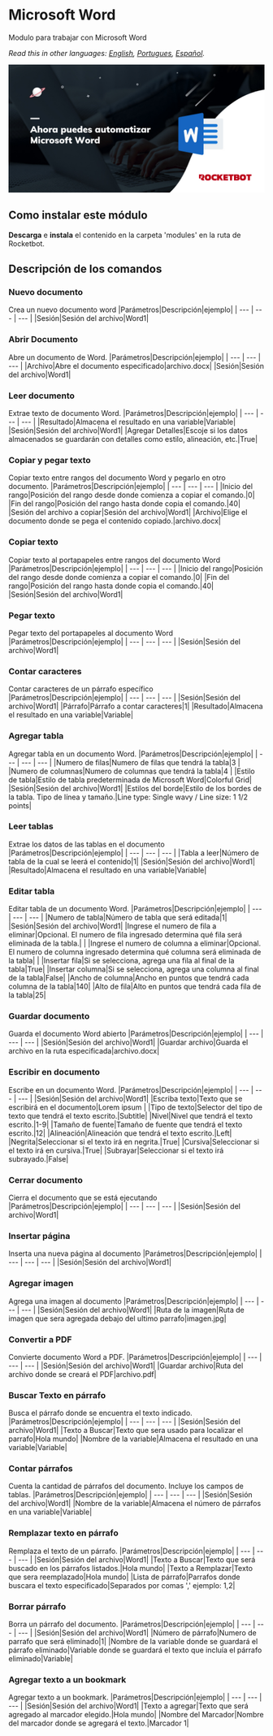 # Microsoft Word
  
Modulo para trabajar con Microsoft Word  

*Read this in other languages: [English](Manual_MicrosoftWord.md), [Portugues](Manual_MicrosoftWord.pr.md), [Español](Manual_MicrosoftWord.es.md).*
  
![banner](/docs/imgs/Banner_MicrosoftWord.png)
## Como instalar este módulo
  
__Descarga__ e __instala__ el contenido en la carpeta 'modules' en la ruta de Rocketbot.  



## Descripción de los comandos

### Nuevo documento
  
Crea un nuevo documento word
|Parámetros|Descripción|ejemplo|
| --- | --- | --- |
|Sesión|Sesión del archivo|Word1|

### Abrir Documento
  
Abre un documento de Word.
|Parámetros|Descripción|ejemplo|
| --- | --- | --- |
|Archivo|Abre el documento especificado|archivo.docx|
|Sesión|Sesión del archivo|Word1|

### Leer documento
  
Extrae texto de documento Word.
|Parámetros|Descripción|ejemplo|
| --- | --- | --- |
|Resultado|Almacena el resultado en una variable|Variable|
|Sesión|Sesión del archivo|Word1|
|Agregar Detalles|Escoje si los datos almacenados se guardarán con detalles como estilo, alineación, etc.|True|

### Copiar y pegar texto
  
Copiar texto entre rangos del documento Word y pegarlo en otro documento.
|Parámetros|Descripción|ejemplo|
| --- | --- | --- |
|Inicio del rango|Posición del rango desde donde comienza a copiar el comando.|0|
|Fin del rango|Posición del rango hasta donde copia el comando.|40|
|Sesión del archivo a copiar|Sesión del archivo|Word1|
|Archivo|Elige el documento donde se pega el contenido copiado.|archivo.docx|

### Copiar texto
  
Copiar texto al portapapeles entre rangos del documento Word
|Parámetros|Descripción|ejemplo|
| --- | --- | --- |
|Inicio del rango|Posición del rango desde donde comienza a copiar el comando.|0|
|Fin del rango|Posición del rango hasta donde copia el comando.|40|
|Sesión|Sesión del archivo|Word1|

### Pegar texto
  
Pegar texto del portapapeles al documento Word
|Parámetros|Descripción|ejemplo|
| --- | --- | --- |
|Sesión|Sesión del archivo|Word1|

### Contar caracteres
  
Contar caracteres de un párrafo específico
|Parámetros|Descripción|ejemplo|
| --- | --- | --- |
|Sesión|Sesión del archivo|Word1|
|Párrafo|Párrafo a contar caracteres|1|
|Resultado|Almacena el resultado en una variable|Variable|

### Agregar tabla
  
Agregar tabla en un documento Word.
|Parámetros|Descripción|ejemplo|
| --- | --- | --- |
|Numero de filas|Numero de filas que tendrá la tabla|3 |
|Numero de columnas|Numero de columnas que tendrá la tabla|4 |
|Estilo de tabla|Estilo de tabla predeterminada de Microsoft Word|Colorful Grid|
|Sesión|Sesión del archivo|Word1|
|Estilos del borde|Estilo de los bordes de la tabla. Tipo de línea y tamaño.|Line type: Single wavy / Line size: 1 1/2 points|

### Leer tablas
  
Extrae los datos de las tablas en el documento
|Parámetros|Descripción|ejemplo|
| --- | --- | --- |
|Tabla a leer|Número de tabla de la cual se leerá el contenido|1|
|Sesión|Sesión del archivo|Word1|
|Resultado|Almacena el resultado en una variable|Variable|

### Editar tabla
  
Editar tabla de un documento Word.
|Parámetros|Descripción|ejemplo|
| --- | --- | --- |
|Numero de tabla|Número de tabla que será editada|1|
|Sesión|Sesión del archivo|Word1|
|Ingrese el numero de fila a eliminar|Opcional. El numero de fila ingresado determina qué fila será eliminada de la tabla.| |
|Ingrese el numero de columna a eliminar|Opcional. El numero de columna ingresado determina qué columna será eliminada de la tabla| |
|Insertar fila|Si se selecciona, agrega una fila al final de la tabla|True|
|Insertar columna|Si se selecciona, agrega una columna al final de la tabla|False|
|Ancho de columna|Ancho en puntos que tendrá cada columna de la tabla|140|
|Alto de fila|Alto en puntos que tendrá cada fila de la tabla|25|

### Guardar documento
  
Guarda el documento Word abierto
|Parámetros|Descripción|ejemplo|
| --- | --- | --- |
|Sesión|Sesión del archivo|Word1|
|Guardar archivo|Guarda el archivo en la ruta especificada|archivo.docx|

### Escribir en documento
  
Escribe en un documento Word.
|Parámetros|Descripción|ejemplo|
| --- | --- | --- |
|Sesión|Sesión del archivo|Word1|
|Escriba texto|Texto que se escribirá en el documento|Lorem ipsum |
|Tipo de texto|Selector del tipo de texto que tendrá el texto escrito.|Subtitle|
|Nivel|Nivel que tendrá el texto escrito.|1-9|
|Tamaño de fuente|Tamaño de fuente que tendrá el texto escrito.|12|
|Alineación|Alineación que tendrá el texto escrito.|Left|
|Negrita|Seleccionar si el texto irá en negrita.|True|
|Cursiva|Seleccionar si el texto irá en cursiva.|True|
|Subrayar|Seleccionar si el texto irá subrayado.|False|

### Cerrar documento
  
Cierra el documento que se está ejecutando
|Parámetros|Descripción|ejemplo|
| --- | --- | --- |
|Sesión|Sesión del archivo|Word1|

### Insertar página
  
Inserta una nueva página al documento
|Parámetros|Descripción|ejemplo|
| --- | --- | --- |
|Sesión|Sesión del archivo|Word1|

### Agregar imagen
  
Agrega una imagen al documento
|Parámetros|Descripción|ejemplo|
| --- | --- | --- |
|Sesión|Sesión del archivo|Word1|
|Ruta de la imagen|Ruta de imagen que sera agregada debajo del ultimo parrafo|imagen.jpg|

### Convertir a PDF
  
Convierte documento Word a PDF.
|Parámetros|Descripción|ejemplo|
| --- | --- | --- |
|Sesión|Sesión del archivo|Word1|
|Guardar archivo|Ruta del archivo donde se creará el PDF|archivo.pdf|

### Buscar Texto en párrafo
  
Busca el párrafo donde se encuentra el texto indicado.
|Parámetros|Descripción|ejemplo|
| --- | --- | --- |
|Sesión|Sesión del archivo|Word1|
|Texto a Buscar|Texto que sera usado para localizar el parrafo|Hola mundo|
|Nombre de la variable|Almacena el resultado en una variable|Variable|

### Contar párrafos
  
Cuenta la cantidad de párrafos del documento. Incluye los campos de tablas.
|Parámetros|Descripción|ejemplo|
| --- | --- | --- |
|Sesión|Sesión del archivo|Word1|
|Nombre de la variable|Almacena el número de párrafos en una variable|Variable|

### Remplazar texto en párrafo
  
Remplaza el texto de un párrafo.
|Parámetros|Descripción|ejemplo|
| --- | --- | --- |
|Sesión|Sesión del archivo|Word1|
|Texto a Buscar|Texto que será buscado en los párrafos listados.|Hola mundo|
|Texto a Remplazar|Texto que sera reemplazado|Hola mundo|
|Lista de párrafo|Parrafos donde buscara el texto especificado|Separados por comas ',' ejemplo: 1,2|

### Borrar párrafo
  
Borra un párrafo del documento.
|Parámetros|Descripción|ejemplo|
| --- | --- | --- |
|Sesión|Sesión del archivo|Word1|
|Número de párrafo|Numero de parrafo que será eliminado|1|
|Nombre de la variable donde se guardará el párrafo eliminado|Variable donde se guardará el texto que incluía el párrafo eliminado|Variable|

### Agregar texto a un bookmark
  
Agregar texto a un bookmark.
|Parámetros|Descripción|ejemplo|
| --- | --- | --- |
|Sesión|Sesión del archivo|Word1|
|Texto a agregar|Texto que será agregado al marcador elegido.|Hola mundo|
|Nombre del Marcador|Nombre del marcador donde se agregará el texto.|Marcador 1|
